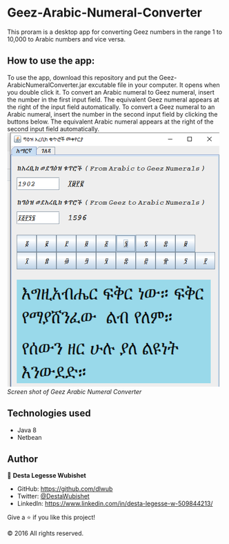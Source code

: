 # Geez-Arabic-Numeral-Converter
This proram is a desktop app for converting Geez numbers in the range 1 to 10,000 to Arabic numbers and vice versa.
  
## How to use the app:
To use the app, download this repository and put the Geez-ArabicNumeralConverter.jar excutable file in your computer. It opens when you double click it.
To convert an Arabic numeral to Geez numeral, insert the number in the first input field. The equivalent Geez numeral appears at the right of the input field automatically. 
To convert a Geez numeral to an Arabic numeral, insert the number in the second input field by clicking the buttons below. The equivalent Arabic numeral appears at the right of the second input field automatically. <br>
![alt text](Geez-Arabic-numeral-converter.png)<br>
<em>Screen shot of Geez Arabic Numeral Converter</em>

## Technologies used

- Java 8
- Netbean


## Author

👤 **Desta Legesse Wubishet**

- GitHub: https://github.com/dlwub
- Twitter: [@DestaWubishet](https://twitter.com/DestaWubishet)
- LinkedIn: https://www.linkedin.com/in/desta-legesse-w-509844213/


Give a ⭐️ if you like this project!

&copy; 2016 All rights reserved.
